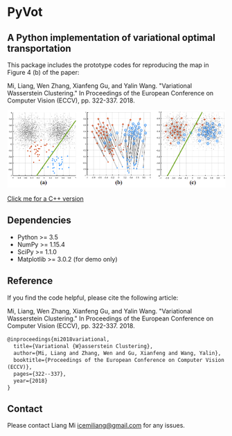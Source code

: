 # PyVot
## A Python implementation of variational optimal transportation
This package includes the prototype codes for reproducing the map in Figure 4 (b) of the paper:

Mi, Liang, Wen Zhang, Xianfeng Gu, and Yalin Wang. "Variational Wasserstein Clustering." In Proceedings of the European Conference on Computer Vision (ECCV), pp. 322-337. 2018.

![alt text](sample.png?raw=true "Demo of variational optimal transportation")

[Click me for a C++ version](https://github.com/icemiliang/vot)

## Dependencies
* Python >= 3.5
* NumPy >= 1.15.4
* SciPy >= 1.1.0
* Matplotlib >= 3.0.2 (for demo only)

## Reference
If you find the code helpful, please cite the following article:

Mi, Liang, Wen Zhang, Xianfeng Gu, and Yalin Wang. "Variational Wasserstein Clustering." In Proceedings of the European Conference on Computer Vision (ECCV), pp. 322-337. 2018.
```
@inproceedings{mi2018variational,
  title={Variational {W}asserstein Clustering},
  author={Mi, Liang and Zhang, Wen and Gu, Xianfeng and Wang, Yalin},
  booktitle={Proceedings of the European Conference on Computer Vision (ECCV)},
  pages={322--337},
  year={2018}
}
```
## Contact
Please contact Liang Mi icemiliang@gmail.com for any issues. 
